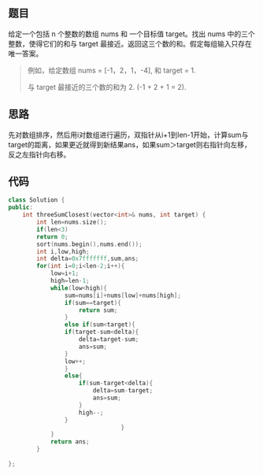 ## 题目

给定一个包括 n 个整数的数组 nums 和 一个目标值 target。找出 nums 中的三个整数，使得它们的和与 target 最接近。返回这三个数的和。假定每组输入只存在唯一答案。

> 例如，给定数组 nums = [-1，2，1，-4], 和 target = 1.
>
> 与 target 最接近的三个数的和为 2. (-1 + 2 + 1 = 2).
>

## 思路

先对数组排序，然后用i对数组进行遍历，双指针从i+1到len-1开始，计算sum与target的距离，如果更近就得到新结果ans，如果sum＞target则右指针向左移，反之左指针向右移。

## 代码

```c++
class Solution {
public:
    int threeSumClosest(vector<int>& nums, int target) {
        int len=nums.size();
        if(len<3)
        return 0;
        sort(nums.begin(),nums.end());
        int i,low,high;
        int delta=0x7fffffff,sum,ans;
        for(int i=0;i<len-2;i++){
            low=i+1;
            high=len-1;
            while(low<high){
                sum=nums[i]+nums[low]+nums[high];
                if(sum==target){
                    return sum;
                }
                else if(sum<target){
                if(target-sum<delta){
                    delta=target-sum;
                    ans=sum;
                }
                low++;
                }
                else{
                    if(sum-target<delta){
                        delta=sum-target;
                        ans=sum;
                    }
                    high--;
                }
                                }
            }
            return ans;
        }
    
};
```

